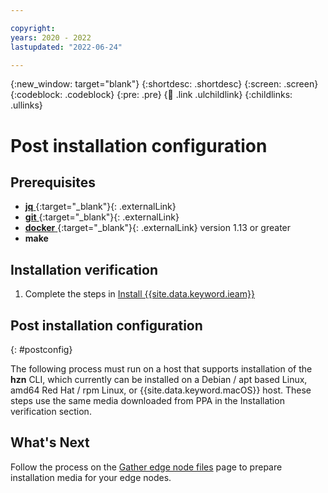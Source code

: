 ```yaml
---

copyright:
years: 2020 - 2022
lastupdated: "2022-06-24"

---
```


{:new_window: target="blank"}
{:shortdesc: .shortdesc}
{:screen: .screen}
{:codeblock: .codeblock}
{:pre: .pre}
{:child: .link .ulchildlink}
{:childlinks: .ullinks}

# Post installation configuration

## Prerequisites

- [**jq** ](https://stedolan.github.io/jq/download/){:target="_blank"}{: .externalLink}
- [**git** ](https://git-scm.com/downloads){:target="_blank"}{: .externalLink}
- [**docker** ](https://docs.docker.com/get-docker/){:target="_blank"}{: .externalLink} version 1.13 or greater
- **make**

## Installation verification

1. Complete the steps in [Install {{site.data.keyword.ieam}}](online_installation.md)

## Post installation configuration
{: #postconfig}

The following process must run on a host that supports installation of the **hzn** CLI, which currently can be installed on a Debian / apt based Linux, amd64 Red Hat / rpm Linux, or {{site.data.keyword.macOS}} host. These steps use the same media downloaded from PPA in the Installation verification section.

## What's Next

Follow the process on the [Gather edge node files](gather_files.md) page to prepare installation media for your edge nodes.
